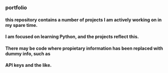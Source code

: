 ### portfolio
#### this repository contains a number of projects I am actively working on in my spare time.
#### I am focused on learning Python, and the projects reflect this.
#### There may be code where propietary information has been replaced with dummy info, such as
#### API keys and the like.
